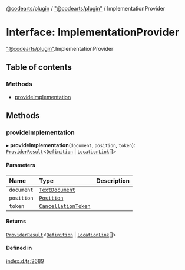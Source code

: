 [@codearts/plugin](../README.md) / ["@codearts/plugin"](../modules/_codearts_plugin_.md) / ImplementationProvider

# Interface: ImplementationProvider

["@codearts/plugin"](../modules/_codearts_plugin_.md).ImplementationProvider

## Table of contents

### Methods

- [provideImplementation](codearts_plugin_.ImplementationProvider.md#provideimplementation)

## Methods

### provideImplementation

▸ **provideImplementation**(`document`, `position`, `token`): [`ProviderResult`](../modules/_codearts_plugin_.md#providerresult)<[`Definition`](../modules/_codearts_plugin_.md#definition) \| [`LocationLink`](codearts_plugin_.LocationLink.md)[]\>

#### Parameters

| Name | Type | Description |
| :------ | :------ | :------ |
| `document` | [`TextDocument`](codearts_plugin_.TextDocument.md) |  |
| `position` | [`Position`](../classes/codearts_plugin_.Position.md) |  |
| `token` | [`CancellationToken`](codearts_plugin_.CancellationToken.md) |  |

#### Returns

[`ProviderResult`](../modules/_codearts_plugin_.md#providerresult)<[`Definition`](../modules/_codearts_plugin_.md#definition) \| [`LocationLink`](codearts_plugin_.LocationLink.md)[]\>

#### Defined in

[index.d.ts:2689](https://github.com/huaweicloud/cloudide-plugin-api/blob/3b0eee8/index.d.ts#L2689)
